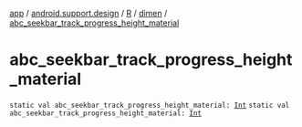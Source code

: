 [app](../../../index.md) / [android.support.design](../../index.md) / [R](../index.md) / [dimen](index.md) / [abc_seekbar_track_progress_height_material](.)

# abc_seekbar_track_progress_height_material

`static val abc_seekbar_track_progress_height_material: `[`Int`](https://kotlinlang.org/api/latest/jvm/stdlib/kotlin/-int/index.html)
`static val abc_seekbar_track_progress_height_material: `[`Int`](https://kotlinlang.org/api/latest/jvm/stdlib/kotlin/-int/index.html)